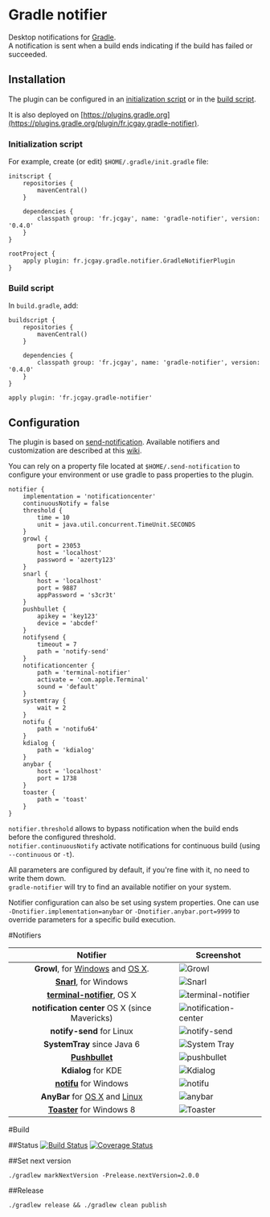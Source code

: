# Gradle notifier

Desktop notifications for [Gradle](http://gradle.org).  
A notification is sent when a build ends indicating if the build has failed or succeeded.

## Installation

The plugin can be configured in an [initialization script](http://gradle.org/docs/current/userguide/init_scripts.html) or in the [build script](https://gradle.org/docs/current/userguide/plugins.html).

It is also deployed on [https://plugins.gradle.org](https://plugins.gradle.org/plugin/fr.jcgay.gradle-notifier).

### Initialization script

For example, create (or edit) `$HOME/.gradle/init.gradle` file:

```
initscript {
    repositories {
        mavenCentral()
    }

    dependencies {
        classpath group: 'fr.jcgay', name: 'gradle-notifier', version: '0.4.0'
    }
}

rootProject {
    apply plugin: fr.jcgay.gradle.notifier.GradleNotifierPlugin
}
```

### Build script

In `build.gradle`, add:

```
buildscript {
    repositories {
        mavenCentral()
    }

    dependencies {
        classpath group: 'fr.jcgay', name: 'gradle-notifier', version: '0.4.0'
    }
}

apply plugin: 'fr.jcgay.gradle-notifier'
```

## Configuration

The plugin is based on [send-notification](https://github.com/jcgay/send-notification). Available notifiers and customization are described at this [wiki](https://github.com/jcgay/send-notification/wiki).  

You can rely on a property file located at `$HOME/.send-notification` to configure your environment or use gradle to pass properties to the plugin.

```
notifier {
    implementation = 'notificationcenter'
    continuousNotify = false
    threshold {
        time = 10
        unit = java.util.concurrent.TimeUnit.SECONDS
    }
    growl {
        port = 23053
        host = 'localhost'
        password = 'azerty123'
    }
    snarl {
        host = 'localhost'
        port = 9887
        appPassword = 's3cr3t'
    }
    pushbullet {
    	apikey = 'key123'
    	device = 'abcdef'
    }
    notifysend {
        timeout = 7
        path = 'notify-send'
    }
    notificationcenter {
    	path = 'terminal-notifier'
    	activate = 'com.apple.Terminal'
    	sound = 'default'
    }
    systemtray {
    	wait = 2
    }
    notifu {
    	path = 'notifu64'
    }
    kdialog {
    	path = 'kdialog'
    }
    anybar {
    	host = 'localhost'
    	port = 1738
    }
    toaster {
        path = 'toast'
    }
}
```

`notifier.threshold` allows to bypass notification when the build ends before the configured threshold.  
`notifier.continuousNotify` activate notifications for continuous build (using `--continuous` or `-t`).

All parameters are configured by default, if you're fine with it, no need to write them down.  
`gradle-notifier` will try to find an available notifier on your system.

Notifier configuration can also be set using system properties. One can use `-Dnotifier.implementation=anybar` or `-Dnotifier.anybar.port=9999` to override parameters for a specific build execution.

#Notifiers

| Notifier | Screenshot |
|:--------:|-----------------|
| **Growl**, for [Windows](http://www.growlforwindows.com/gfw/) and [OS X](http://growl.info/).    | ![Growl](http://jeanchristophegay.com/images/gradle.notifier.growl.thumbnail.png) |
| **[Snarl](http://snarl.fullphat.net/)**, for Windows | ![Snarl](http://jeanchristophegay.com/images/gradle.notifier.snarl.png) |
| **[terminal-notifier](https://github.com/alloy/terminal-notifier)**, OS X | ![terminal-notifier](http://jeanchristophegay.com/images/gradle.notifier.notificationcenter.thumbnail.png) |
| **notification center** OS X (since Mavericks) | ![notification-center](http://jeanchristophegay.com/images/notifier.simplenc.thumbnail.png) |
| **notify-send** for Linux | ![notify-send](http://jeanchristophegay.com/images/gradle.notifier.notifysend.png) |
| **SystemTray** since Java 6 | ![System Tray](http://jeanchristophegay.com/images/notifier.system.tray_.success.png) |
| **[Pushbullet](https://www.pushbullet.com/)** | ![pushbullet](http://jeanchristophegay.com/images/gradle.notifier.pushbullet.thumbnail.png) |
| **Kdialog** for KDE | ![Kdialog](http://jeanchristophegay.com/images/gradle.notifier.kdialog.png) |
| **[notifu](http://www.paralint.com/projects/notifu/index.html)** for Windows | ![notifu](http://jeanchristophegay.com/images/gradle.notifier.notifu.png) |
| **AnyBar** for [OS X](https://github.com/tonsky/AnyBar) and [Linux](https://github.com/limpbrains/somebar) | ![anybar](http://jeanchristophegay.com/images/gradle.notifier.anybar.thumbnail.png) |
| **[Toaster](https://github.com/nels-o/toaster)** for Windows 8 | ![Toaster](http://jeanchristophegay.com/images/gradle.notifier.toaster.png) |

#Build

##Status
[![Build Status](https://travis-ci.org/jcgay/gradle-notifier.svg?branch=master)](https://travis-ci.org/jcgay/gradle-notifier)
[![Coverage Status](https://coveralls.io/repos/jcgay/gradle-notifier/badge.svg?branch=master)](https://coveralls.io/r/jcgay/gradle-notifier?branch=master)

##Set next version

    ./gradlew markNextVersion -Prelease.nextVersion=2.0.0

##Release

    ./gradlew release && ./gradlew clean publish
